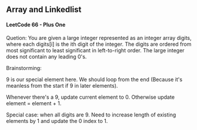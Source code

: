 ## Array and Linkedlist

#### LeetCode 66 - Plus One

Quetion: You are given a large integer represented as an integer array digits, where each digits[i] is the ith digit of the integer. The digits are ordered from most significant to least significant in left-to-right order. The large integer does not contain any leading 0's.

Brainstorming:

9 is our special element here. We should loop from the end (Because it's meanless from the start if 9 in later elements). 

Whenever there's a 9, update current element to 0. Otherwise update element = element + 1.

Special case: when all digits are 9. Need to increase length of existing elements by 1 and update the 0 index to 1.
